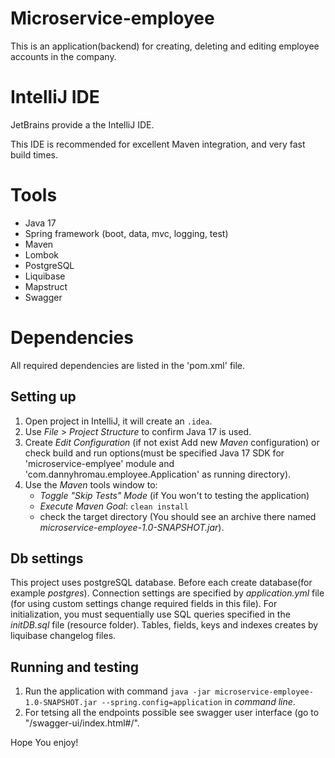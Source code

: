 # Microservice-employee

This is an application(backend) for creating, deleting and editing employee accounts in the company.

# IntelliJ IDE

JetBrains provide a the IntelliJ IDE.

This IDE is recommended for excellent Maven integration, and very fast build times.

# Tools
 * Java 17
 * Spring framework (boot, data, mvc, logging, test)
 * Maven
 * Lombok
 * PostgreSQL
 * Liquibase
 * Mapstruct
 * Swagger

# Dependencies

All required dependencies are listed in the 'pom.xml' file.

## Setting up
1. Open project in IntelliJ, it will create an `.idea`.
2. Use *File* > *Project Structure* to confirm Java 17 is used.
3. Create *Edit Configuration* (if not exist Add new *Maven* configuration) or check build and run options(must be specified Java 17 SDK for 'microservice-emplyee' module and 'com.dannyhromau.employee.Application' as running directory).
4. Use the *Maven* tools window to:
   * *Toggle "Skip Tests" Mode* (if You won't to testing the application)
   * *Execute Maven Goal*: `clean install`
   * check the target directory (You should see an archive there named *microservice-employee-1.0-SNAPSHOT.jar*).

## Db settings
This project uses postgreSQL database.
Before each create database(for example *postgres*).
Connection settings are specified by *application.yml* file (for using custom settings change required fields in this file).
For initialization, you must sequentially use SQL queries specified in the *initDB.sql* file (resource folder).
Tables, fields, keys and indexes creates by liquibase changelog files.
     
## Running and testing
1. Run the application with command `java -jar microservice-employee-1.0-SNAPSHOT.jar --spring.config=application` in *command line*.
2. For tetsing all the endpoints possible see swagger user interface (go to "<hostname>/swagger-ui/index.html#/".

Hope You enjoy!
